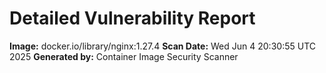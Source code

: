 # Detailed Vulnerability Report

**Image:** docker.io/library/nginx:1.27.4
**Scan Date:** Wed Jun  4 20:30:55 UTC 2025
**Generated by:** Container Image Security Scanner

